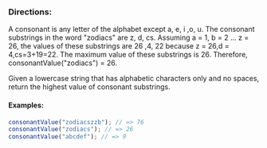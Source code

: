 ### Directions:

A consonant is any letter of the alphabet except a, e, i ,o, u. The consonant substrings in the word "zodiacs" are z, d, cs. Assuming a = 1, b = 2 ... z = 26, the values of these substrings are 26 ,4, 22 because z = 26,d = 4,cs=3+19=22. The maximum value of these substrings is 26. Therefore, consonantValue("zodiacs") = 26.

Given a lowercase string that has alphabetic characters only and no spaces, return the highest value of consonant substrings.

#### Examples:

```javascript
consonantValue("zodiacszzb"); // => 76
consonantValue("zodiacs"); // => 26
consonantValue("abcdef"); // => 9
```